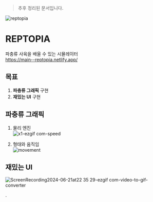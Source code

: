 > 추후 정리된 문서입니다.

![reptopia](https://github.com/wndgur2/Reptopia/assets/65120311/99d587c1-d3cc-4c0f-9f2c-16905a4c73e0)

# REPTOPIA

파충류 사육을 배울 수 있는 시뮬레이터<br>
<https://main--reptopia.netlify.app/>

## 목표

1. **파충류 그래픽** 구현
2. **재밌는 UI** 구현

## 파충류 그래픽

1. 물리 엔진<br>
  ![x1-ezgif com-speed](https://github.com/wndgur2/Reptopia/assets/65120311/3432b868-02a5-4a87-b39a-5053e869859e)

2. 형태와 움직임<br>
  ![movement](https://github.com/wndgur2/Reptopia/assets/65120311/347c90c2-9b3e-4bae-abe3-363891bb251d)

## 재밌는 UI

![ScreenRecording2024-06-21at22 35 29-ezgif com-video-to-gif-converter](https://github.com/wndgur2/Reptopia/assets/65120311/57baf603-5f17-47e9-8d07-9b4aa1e63acd)

.
